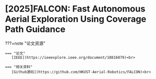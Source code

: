 #  [2025]FALCON: Fast Autonomous Aerial Exploration  Using Coverage Path Guidance

???+note "论文资源"

    === "论文"
       [IEEE](https://ieeexplore.ieee.org/document/10816079)<br>
    
    === "相关资料"
       [Github源码](https://github.com/HKUST-Aerial-Robotics/FALCON)<br>  